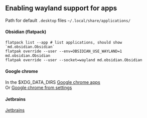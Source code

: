 ## Enabling wayland support for apps

Path for default `.desktop` files `~/.local/share/applications/`

#### Obsidian (flatpack)
```fish
flatpack list --app # list applications, should show `md.obsidian.Obsidian`
flatpak override --user --env=OBSIDIAN_USE_WAYLAND=1 md.obsidian.Obsidian
flatpak override --user --socket=wayland md.obsidian.Obsidian
```

#### Google chrome
In the $XDG_DATA_DIRS [Google chrome apps](https://www.reddit.com/r/hyprland/comments/1ccwkml/how_to_remove_chrome_context_menu_blur_in_hyprland/)  
Or [Google chrome from settings](https://www.reddit.com/r/Fedora/comments/rkzp78/make_chrome_run_on_wayland_permanently/)

#### Jetbrains
[Jetbrains](https://blog.jetbrains.com/platform/2024/07/wayland-support-preview-in-2024-2/)

